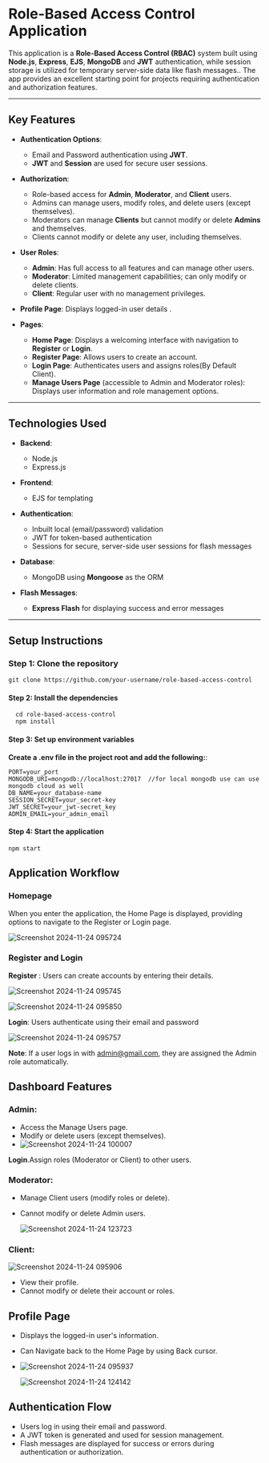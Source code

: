 # Role-Based Access Control Application  

This application is a **Role-Based Access Control (RBAC)** system built using **Node.js**, **Express**, **EJS**, **MongoDB** and **JWT** authentication, while session storage is utilized for temporary server-side data like flash messages.. The app provides an excellent starting point for projects requiring authentication and authorization features.  

---

## Key Features  
- **Authentication Options**:  
  - Email and Password authentication using **JWT**.  
  - **JWT** and **Session** are used for secure user sessions.  

- **Authorization**:  
  - Role-based access for **Admin**, **Moderator**, and **Client** users.  
  - Admins can manage users, modify roles, and delete users (except themselves).  
  - Moderators can manage **Clients** but cannot modify or delete **Admins** and themselves.  
  - Clients cannot modify or delete any user, including themselves.

- **User Roles**:  
  - **Admin**: Has full access to all features and can manage other users.  
  - **Moderator**: Limited management capabilities; can only modify or delete clients.  
  - **Client**: Regular user with no management privileges.  

- **Profile Page**: Displays logged-in user details .  

- **Pages**:  
  - **Home Page**: Displays a welcoming interface with navigation to **Register** or **Login**.  
  - **Register Page**: Allows users to create an account.  
  - **Login Page**: Authenticates users and assigns roles(By Default Client).  
  - **Manage Users Page** (accessible to Admin and Moderator roles): Displays user information and role management options.  
---

## Technologies Used  
- **Backend**:  
  - Node.js  
  - Express.js  

- **Frontend**:  
  - EJS for templating  

- **Authentication**:  
  - Inbuilt local (email/password) validation  
  - JWT for token-based authentication  
  - Sessions for secure, server-side user sessions for flash messages

- **Database**:  
  - MongoDB using **Mongoose** as the ORM  

- **Flash Messages**:  
  - **Express Flash** for displaying success and error messages  

---

## Setup Instructions  

### Step 1: Clone the repository  
    git clone https://github.com/your-username/role-based-access-control     
#### Step 2: Install the dependencies
      cd role-based-access-control
      npm install 
#### Step 3: Set up environment variables
 **Create a .env file in the project root and add the following:**:  

    PORT=your_port
    MONGODB_URI=mongodb://localhost:27017  //for local mongodb use can use mongodb cloud as well
    DB_NAME=your_database-name
    SESSION_SECRET=your_secret-key 
    JWT_SECRET=your_jwt-secret_key 
    ADMIN_EMAIL=your_admin_email
#### Step 4:  Start the application
    npm start
## Application Workflow
### Homepage
When you enter the application, the Home Page is displayed, providing options to navigate to the Register or Login page.

![Screenshot 2024-11-24 095724](https://github.com/user-attachments/assets/17033fc5-b3eb-4dfa-bcc1-b908cafb7b77)

### Register and Login
 **Register** : Users can create accounts by entering their details.
 
![Screenshot 2024-11-24 095745](https://github.com/user-attachments/assets/ec4a6489-09ac-4273-81f6-15977b0a86cb)


 ![Screenshot 2024-11-24 095850](https://github.com/user-attachments/assets/ced06fd8-bbdf-4f33-b0b0-b5774831c6dc)


 
  **Login**: Users authenticate using their email and password
  
  ![Screenshot 2024-11-24 095757](https://github.com/user-attachments/assets/98085f43-bf42-4bf3-a3de-007b16ea3d57)

  
  **Note**: If a user logs in with admin@gmail.com, they are assigned the Admin role automatically.
## Dashboard Features
### Admin:
- Access the Manage Users page.
- Modify or delete users (except themselves).
- 
  ![Screenshot 2024-11-24 100007](https://github.com/user-attachments/assets/ed743f15-7430-4799-9f76-970adb614553)

  
**Login**.Assign roles (Moderator or Client) to other users.
### Moderator:
- Manage Client users (modify roles or delete).
- Cannot modify or delete Admin users.
  
  ![Screenshot 2024-11-24 123723](https://github.com/user-attachments/assets/f2b960f6-d7ed-44ff-9113-31704fae8a1f)

### Client:

![Screenshot 2024-11-24 095906](https://github.com/user-attachments/assets/58410f7e-1bff-47dc-aa8b-4667e0b65115)

- View their profile.
- Cannot modify or delete their account or roles.


## Profile Page
- Displays the logged-in user's information. 
- Can Navigate back to the Home Page by using Back cursor.
- 
  ![Screenshot 2024-11-24 095937](https://github.com/user-attachments/assets/de14a614-8e4f-4e91-b456-d92faf117ef1)

  ![Screenshot 2024-11-24 124142](https://github.com/user-attachments/assets/0ea584ca-47af-4480-929d-ead84a932473)


## Authentication Flow
- Users log in using their email and password.
- A JWT token is generated and used for session management.
- Flash messages are displayed for success or errors during authentication or authorization.





 
